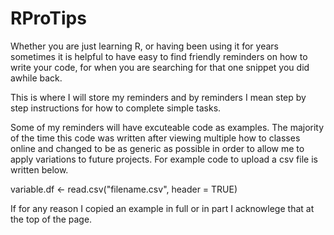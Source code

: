 # RProTips

Whether you are just learning R, or having been using it for years sometimes it is helpful to have easy to find friendly reminders on how to write your code, for when you are searching for that one snippet you did awhile back.

This is where I will store my reminders and by reminders I mean step by step instructions for how to complete simple tasks.

Some of my reminders will have excuteable code as examples. The majority of the time this code was written after viewing multiple how to classes online and changed to be as generic as possible in order to allow me to apply variations to future projects. For example code to upload a csv file is written below.

variable.df <- read.csv("filename.csv", header = TRUE) 

If for any reason I copied an example in full or in part I acknowlege that at the top of the page.

